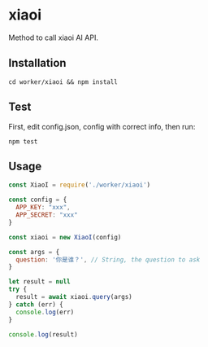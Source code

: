 # xiaoi
Method to call xiaoi AI API.
## Installation
~~~shell
cd worker/xiaoi && npm install
~~~
## Test
First, edit config.json, config with correct info, then run:
~~~
npm test
~~~
## Usage
~~~javascript
const XiaoI = require('./worker/xiaoi')

const config = {
  APP_KEY: "xxx",
  APP_SECRET: "xxx"
}

const xiaoi = new XiaoI(config)

const args = {
  question: '你是谁？', // String, the question to ask
}

let result = null
try {
  result = await xiaoi.query(args)
} catch (err) {
  console.log(err)
}

console.log(result)
~~~
